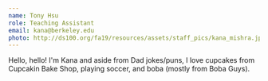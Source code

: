```yaml
---
name: Tony Hsu
role: Teaching Assistant
email: kana@berkeley.edu
photo: http://ds100.org/fa19/resources/assets/staff_pics/kana_mishra.jpg
---
```


Hello, hello! I'm Kana and aside from Dad jokes/puns, I love cupcakes from Cupcakin Bake Shop, playing soccer, and boba (mostly from Boba Guys).